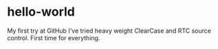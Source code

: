 # hello-world
My first try at GitHub
I've tried heavy weight ClearCase and RTC source control.
First time for everything.

